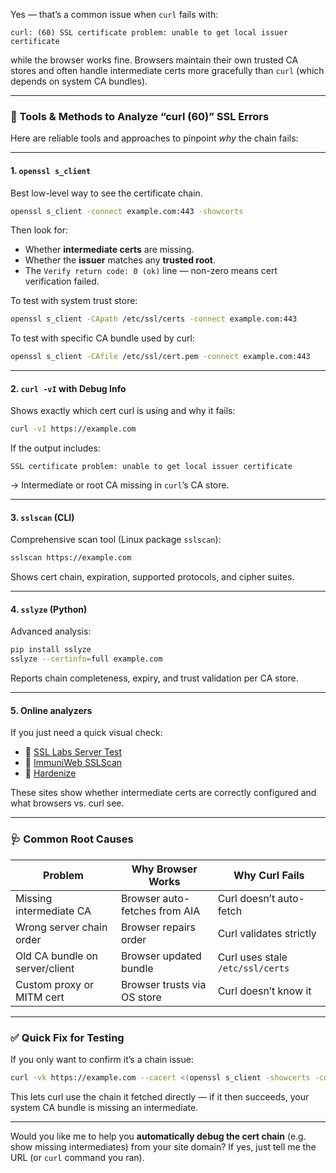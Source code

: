 Yes — that’s a common issue when `curl` fails with:

```
curl: (60) SSL certificate problem: unable to get local issuer certificate
```

while the browser works fine.
Browsers maintain their own trusted CA stores and often handle intermediate certs more gracefully than `curl` (which depends on system CA bundles).

---

### 🧰 Tools & Methods to Analyze “curl (60)” SSL Errors

Here are reliable tools and approaches to pinpoint *why* the chain fails:

---

#### **1. `openssl s_client`**

Best low-level way to see the certificate chain.

```bash
openssl s_client -connect example.com:443 -showcerts
```

Then look for:

* Whether **intermediate certs** are missing.
* Whether the **issuer** matches any **trusted root**.
* The `Verify return code: 0 (ok)` line — non-zero means cert verification failed.

To test with system trust store:

```bash
openssl s_client -CApath /etc/ssl/certs -connect example.com:443
```

To test with specific CA bundle used by curl:

```bash
openssl s_client -CAfile /etc/ssl/cert.pem -connect example.com:443
```

---

#### **2. `curl -vI` with Debug Info**

Shows exactly which cert curl is using and why it fails:

```bash
curl -vI https://example.com
```

If the output includes:

```
SSL certificate problem: unable to get local issuer certificate
```

→ Intermediate or root CA missing in `curl`’s CA store.

---

#### **3. `sslscan` (CLI)**

Comprehensive scan tool (Linux package `sslscan`):

```bash
sslscan https://example.com
```

Shows cert chain, expiration, supported protocols, and cipher suites.

---

#### **4. `sslyze` (Python)**

Advanced analysis:

```bash
pip install sslyze
sslyze --certinfo=full example.com
```

Reports chain completeness, expiry, and trust validation per CA store.

---

#### **5. Online analyzers**

If you just need a quick visual check:

* 🔗 [SSL Labs Server Test](https://www.ssllabs.com/ssltest/)
* 🔗 [ImmuniWeb SSLScan](https://www.immuniweb.com/ssl/)
* 🔗 [Hardenize](https://www.hardenize.com/)

These sites show whether intermediate certs are correctly configured and what browsers vs. curl see.

---

### 🩺 Common Root Causes

| Problem                        | Why Browser Works             | Why Curl Fails                   |
| ------------------------------ | ----------------------------- | -------------------------------- |
| Missing intermediate CA        | Browser auto-fetches from AIA | Curl doesn’t auto-fetch          |
| Wrong server chain order       | Browser repairs order         | Curl validates strictly          |
| Old CA bundle on server/client | Browser updated bundle        | Curl uses stale `/etc/ssl/certs` |
| Custom proxy or MITM cert      | Browser trusts via OS store   | Curl doesn’t know it             |

---

### ✅ Quick Fix for Testing

If you only want to confirm it’s a chain issue:

```bash
curl -vk https://example.com --cacert <(openssl s_client -showcerts -connect example.com:443 </dev/null 2>/dev/null | awk '/BEGIN CERTIFICATE/,/END CERTIFICATE/')
```

This lets curl use the chain it fetched directly — if it then succeeds, your system CA bundle is missing an intermediate.

---

Would you like me to help you **automatically debug the cert chain** (e.g. show missing intermediates) from your site domain?
If yes, just tell me the URL (or `curl` command you ran).
